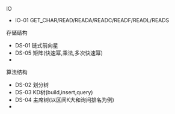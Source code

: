IO
- IO-01 GET_CHAR/READ/READA/READC/READF/READL/READS

存储结构
- DS-01 链式前向星
- DS-05 矩阵(快速幂,乘法,多次快速幂)
- 


算法结构
- DS-02 划分树
- DS-03 KD树(build,insert,query)
- DS-04 主席树(以区间K大和询问排名为例)
- 
